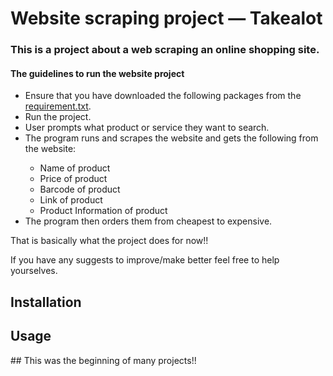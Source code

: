 <main>
<h1>Website scraping project — Takealot</h1>
<h3>This is a project about a web scraping an online shopping site.</h3>
<div>
<h4>The guidelines to run the website project</h4>
<ul>
<li>Ensure that you have downloaded the following packages from the <a href="https://github.com/lmadisha/Website-Scrape-Takealot/blob/main/Website-project/requirements.txt">requirement.txt</a>.</li>
<li>Run the project.</li>
<li>User prompts what product or service they want to search.</li>
<li>The program runs and scrapes the website and gets the following from the website:</li>
<ul>
<li>Name of product</li>
<li>Price of product</li>
<li>Barcode of product</li>
<li>Link of product</li>
<li>Product Information of product</li>
</ul>
<li>The program then orders them from cheapest to expensive.</li>
</ul>
<p>That is basically what the project does for now!!</p>
<p>If you have any suggests to improve/make better feel free to help yourselves.</p>
</div>
<div>
<h2>Installation</h2>

<h2>Usage</h2>
</div>
## This was the beginning of many projects!!
</main>